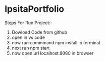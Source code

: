 # IpsitaPortfolio

Steps For Run Project:-
1. Dowload Code from github
2. open in vs code
3. now run commmand npm install in terminal
4. next run npm start
5. now open url localhost:8080 in browser
